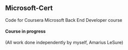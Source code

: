 ## Microsoft-Cert
Code for Coursera Microsoft Back End Developer course

#### Course in progress

(All work done independently by myself, Amarius LeSure)